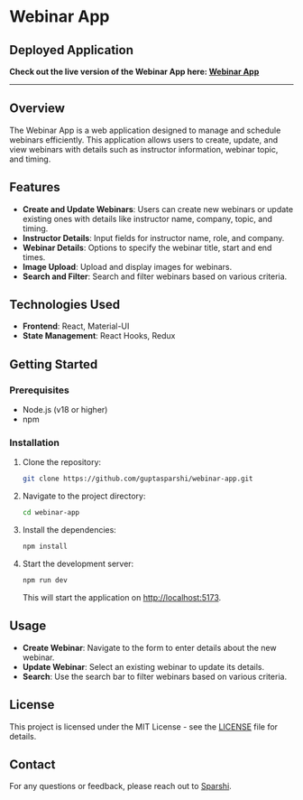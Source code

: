 # Webinar App

## Deployed Application

**Check out the live version of the Webinar App here: [Webinar App](https://webinar-app-dusky.vercel.app/)**

---

## Overview

The Webinar App is a web application designed to manage and schedule webinars efficiently. This application allows users to create, update, and view webinars with details such as instructor information, webinar topic, and timing.

## Features

- **Create and Update Webinars**: Users can create new webinars or update existing ones with details like instructor name, company, topic, and timing.
- **Instructor Details**: Input fields for instructor name, role, and company.
- **Webinar Details**: Options to specify the webinar title, start and end times.
- **Image Upload**: Upload and display images for webinars.
- **Search and Filter**: Search and filter webinars based on various criteria.

## Technologies Used

- **Frontend**: React, Material-UI
- **State Management**: React Hooks, Redux

## Getting Started

### Prerequisites

- Node.js (v18 or higher)
- npm

### Installation

1. Clone the repository:

    ```bash
    git clone https://github.com/guptasparshi/webinar-app.git
    ```

2. Navigate to the project directory:

    ```bash
    cd webinar-app
    ```

3. Install the dependencies:

    ```bash
    npm install
    ```

4. Start the development server:

    ```bash
    npm run dev
    ```

    This will start the application on [http://localhost:5173](http://localhost:5173).

## Usage

- **Create Webinar**: Navigate to the form to enter details about the new webinar.
- **Update Webinar**: Select an existing webinar to update its details.
- **Search**: Use the search bar to filter webinars based on various criteria.

## License

This project is licensed under the MIT License - see the [LICENSE](LICENSE) file for details.

## Contact

For any questions or feedback, please reach out to [Sparshi](mailto:sparshig26@gmail.com).
